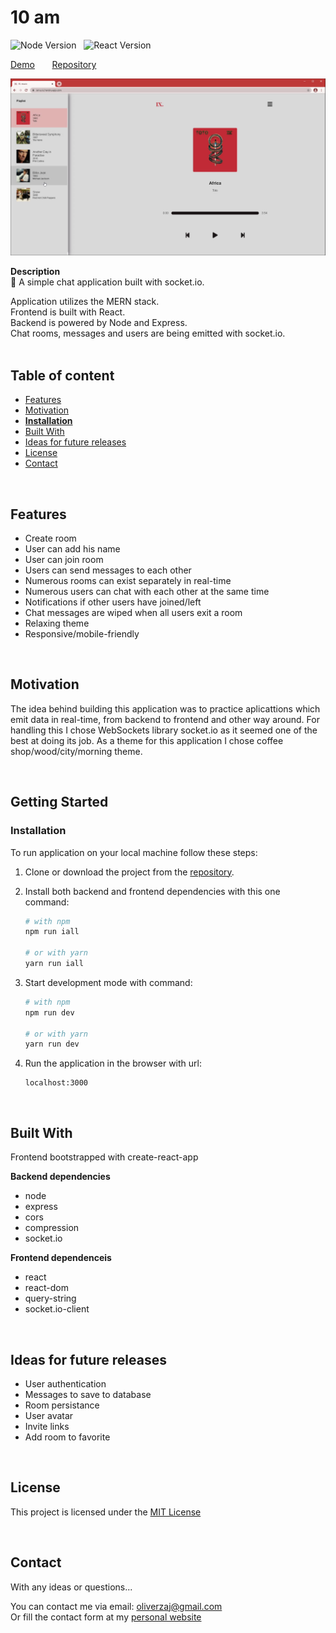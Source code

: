 # 10 am

![Node Version](https://img.shields.io/badge/node-v12.16.2-green.svg) &nbsp;
![React Version](https://img.shields.io/badge/react-v16.14.0-blue.svg)<br/>

[Demo](https://tenam.herokuapp.com/) &nbsp; &nbsp; &nbsp; [Repository](https://github.com/777pretty/tenam)<br/>

![preview](https://github.com/001pretty/ixmusic/blob/main/ixmusic-preview.png)

**Description**<br />
💬 A simple chat application built with socket.io.

Application utilizes the MERN stack.<br />
Frontend is built with React.<br />
Backend is powered by Node and Express.<br />
Chat rooms, messages and users are being emitted with socket.io.<br />
<br/>

## Table of content

- [Features](#features)
- [Motivation](#motivation)
- [**Installation**](#installation)
- [Built With](#built-with)
- [Ideas for future releases](#ideas-for-future-releases)
- [License](#license)
- [Contact](#contact)

<br/>

## Features

- Create room
- User can add his name
- User can join room
- Users can send messages to each other
- Numerous rooms can exist separately in real-time
- Numerous users can chat with each other at the same time
- Notifications if other users have joined/left
- Chat messages are wiped when all users exit a room
- Relaxing theme
- Responsive/mobile-friendly

<br/>

## Motivation

The idea behind building this application was to practice aplicattions which emit data in real-time, from backend to frontend and other way around. For handling this I chose WebSockets library socket.io as it seemed one of the best at doing its job. As a theme for this application I chose coffee shop/wood/city/morning theme.

<br/>

## Getting Started

### Installation

To run application on your local machine follow these steps:

1. Clone or download the project from the [repository](https://github.com/777pretty/10am).
2. Install both backend and frontend dependencies with this one command:

   ```bash
   # with npm
   npm run iall

   # or with yarn
   yarn run iall
   ```

3. Start development mode with command:

   ```bash
   # with npm
   npm run dev

   # or with yarn
   yarn run dev
   ```

4. Run the application in the browser with url:
   ```javacript
   localhost:3000
   ```

<br />

## Built With

Frontend bootstrapped with create-react-app

**Backend dependencies**

- node
- express
- cors
- compression
- socket.io

**Frontend dependenceis**

- react
- react-dom
- query-string
- socket.io-client

<br/>

## Ideas for future releases

- User authentication
- Messages to save to database
- Room persistance
- User avatar
- Invite links
- Add room to favorite

<br/>

## License

This project is licensed under the [MIT License](https://github.com/001pretty/ixmusic/blob/main/LICENSE)

<br/>

## Contact

With any ideas or questions...

You can contact me via email: oliverzaj@gmail.com <br/>
Or fill the contact form at my [personal website](https://thezajac.com)
